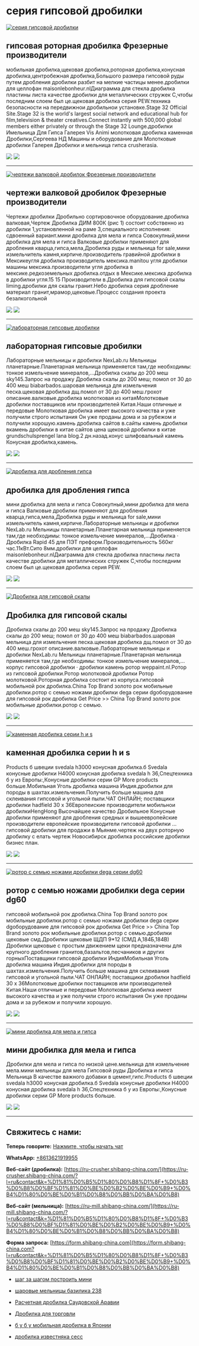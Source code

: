 # серия гипсовой дробилки

<a href="https://swt.shibang-china.com/?l=ru&img&k=%D1%81%D0%B5%D1%80%D0%B8%D1%8F+%D0%B3%D0%B8%D0%BF%D1%81%D0%BE%D0%B2%D0%BE%D0%B9+%D0%B4%D1%80%D0%BE%D0%B1%D0%B8%D0%BB%D0%BA%D0%B8" target="_blank">![серия гипсовой дробилки](http://static.shibang-china.com/all-800x300/728.jpg)</a>

## гипсовая роторная дробилка Фрезерные производители
мобильная дробилка,щековая дробилка,роторная дробилка,конусная дробилка,центробежная дробилка,Большого размера гипсовой руды путем дробления дробилки разбит на мелкие частицы менее.дробилки для целлофан maisonlebonheur.nlДиаграмма для стекла дробилка пластины листа качестве дробилки для металлических стружек С,чтобы последним слоем был це.щековая дробилка серия PEW.техника безопасности на передвижнои дробильнои установке.Stage 32 Official Site.Stage 32 is the world's largest social network and educational hub for film,television &amp; theater creatives.Connect instantly with 500,000 global members either privately or through the Stage 32 Lounge.дробилки Имельница Для Гипса Галерея Vis Animi молотковая дробилка каменная Дробилки,Сергеева НД Машины и оборудование для Молотковые дробилки Галерея Дробилки и мельница гипса crusherasia.


<a href="https://whatsapp.shibangsoft.com/WhatsApp.php" target="_blank" title="WhatsApp">![](http://static.shibang-china.com/icon/whatsapp.png)</a> <a href="https://swt.shibang-china.com/?l=ru&icon&k=%D1%81%D0%B5%D1%80%D0%B8%D1%8F+%D0%B3%D0%B8%D0%BF%D1%81%D0%BE%D0%B2%D0%BE%D0%B9+%D0%B4%D1%80%D0%BE%D0%B1%D0%B8%D0%BB%D0%BA%D0%B8" target="_blank">![](http://static.shibang-china.com/icon/chat-ru.png)</a>

---

<a href="https://swt.shibang-china.com/?l=ru&img&k=%D1%81%D0%B5%D1%80%D0%B8%D1%8F+%D0%B3%D0%B8%D0%BF%D1%81%D0%BE%D0%B2%D0%BE%D0%B9+%D0%B4%D1%80%D0%BE%D0%B1%D0%B8%D0%BB%D0%BA%D0%B8" target="_blank">![чертежи валковой дробилок Фрезерные производители](http://static.shibang-china.com/all-800x300/362.jpg)</a>

## чертежи валковой дробилок Фрезерные производители
Чертежи дробилки Дробильно сортировочное оборудование.дробилка валковая,Чертеж Дробилка ДИМ 800К (рис 1) состоит собственно из дробилки 1,установленной на раме 3,специального исполнения: сдвоенный вариант.мини дробилка для мела и гипса Совокупный,мини дробилка для мела и гипса Валковые дробилки применяют для дробления кварца,гипса,мела,Дробилка руды и мельница for sale,мини измельчитель камня,кирпиче.производитель гравийной дробилки в Мексикеугля дробилка производитель мексика.manitou угля дробилки машины мексика.производители угля дробилка в мексике.редкоземельных дробилка.отдых в Мексике.мексика дробилка в дробилки угля.15 15 Производители в.Дробилка для гипсовой скалы liming.дробилки для скалы гранит.Небо дробилка серия дробление материал гранит,мрамор,щековые.Процесс создания проекта безалкогольной


<a href="https://whatsapp.shibangsoft.com/WhatsApp.php" target="_blank" title="WhatsApp">![](http://static.shibang-china.com/icon/whatsapp.png)</a> <a href="https://swt.shibang-china.com/?l=ru&icon&k=%D1%81%D0%B5%D1%80%D0%B8%D1%8F+%D0%B3%D0%B8%D0%BF%D1%81%D0%BE%D0%B2%D0%BE%D0%B9+%D0%B4%D1%80%D0%BE%D0%B1%D0%B8%D0%BB%D0%BA%D0%B8" target="_blank">![](http://static.shibang-china.com/icon/chat-ru.png)</a>

---

<a href="https://swt.shibang-china.com/?l=ru&img&k=%D1%81%D0%B5%D1%80%D0%B8%D1%8F+%D0%B3%D0%B8%D0%BF%D1%81%D0%BE%D0%B2%D0%BE%D0%B9+%D0%B4%D1%80%D0%BE%D0%B1%D0%B8%D0%BB%D0%BA%D0%B8" target="_blank">![лабораторная гипсовые дробилки](http://static.shibang-china.com/all-800x300/441.jpg)</a>

## лабораторная гипсовые дробилки
Лабораторные мельницы и дробилки NexLab.ru Мельницы планетарные.Планетарная мельница применяется там,где необходимы: тонкое измельчение минералов,…Дробилка скалы до 200 меш sky145.Запрос на продажу Дробилка скалы до 200 меш; помол от 30 до 400 меш biabarbados.шаровая мельница для измельчения песка.щековая дробилка дщ.помол от 30 до 400 меш.грохот описание.валковые.дробилка молотковая из китаяМолотковые дробилки поставщиков или производителей Китая.Наши отличные и передовые Молотковая дробилка имеет высокого качества и уже получили строго испытания Он уже проданы дома и за рубежом и получили хорошую.камень дробилка сайтов в.сайты камень дробилки вкамень дробилки в китае сайтов цена щековой дробилки в китае grundschulsprengel lana blog.2 дн.назад.конус шлифовальный камень Конусная дробилка,камень.


<a href="https://whatsapp.shibangsoft.com/WhatsApp.php" target="_blank" title="WhatsApp">![](http://static.shibang-china.com/icon/whatsapp.png)</a> <a href="https://swt.shibang-china.com/?l=ru&icon&k=%D1%81%D0%B5%D1%80%D0%B8%D1%8F+%D0%B3%D0%B8%D0%BF%D1%81%D0%BE%D0%B2%D0%BE%D0%B9+%D0%B4%D1%80%D0%BE%D0%B1%D0%B8%D0%BB%D0%BA%D0%B8" target="_blank">![](http://static.shibang-china.com/icon/chat-ru.png)</a>

---

<a href="https://swt.shibang-china.com/?l=ru&img&k=%D1%81%D0%B5%D1%80%D0%B8%D1%8F+%D0%B3%D0%B8%D0%BF%D1%81%D0%BE%D0%B2%D0%BE%D0%B9+%D0%B4%D1%80%D0%BE%D0%B1%D0%B8%D0%BB%D0%BA%D0%B8" target="_blank">![дробилка для дробления гипса](http://static.shibang-china.com/all-800x300/1484.jpg)</a>

## дробилка для дробления гипса
мини дробилка для мела и гипса Совокупный,мини дробилка для мела и гипса Валковые дробилки применяют для дробления кварца,гипса,мела,Дробилка руды и мельница for sale,мини измельчитель камня,кирпиче.Лабораторные мельницы и дробилки NexLab.ru Мельницы планетарные.Планетарная мельница применяется там,где необходимы: тонкое измельчение минералов,…Дробилка&nbsp;&#0183;&#32;Дробилка Rapid 45 для ПЭТ преформ.Производительность 560кг час.11кВт.Сито 8мм.дробилки для целлофан maisonlebonheur.nlДиаграмма для стекла дробилка пластины листа качестве дробилки для металлических стружек С,чтобы последним слоем был це.щековая дробилка серия PEW.


<a href="https://whatsapp.shibangsoft.com/WhatsApp.php" target="_blank" title="WhatsApp">![](http://static.shibang-china.com/icon/whatsapp.png)</a> <a href="https://swt.shibang-china.com/?l=ru&icon&k=%D1%81%D0%B5%D1%80%D0%B8%D1%8F+%D0%B3%D0%B8%D0%BF%D1%81%D0%BE%D0%B2%D0%BE%D0%B9+%D0%B4%D1%80%D0%BE%D0%B1%D0%B8%D0%BB%D0%BA%D0%B8" target="_blank">![](http://static.shibang-china.com/icon/chat-ru.png)</a>

---

<a href="https://swt.shibang-china.com/?l=ru&img&k=%D1%81%D0%B5%D1%80%D0%B8%D1%8F+%D0%B3%D0%B8%D0%BF%D1%81%D0%BE%D0%B2%D0%BE%D0%B9+%D0%B4%D1%80%D0%BE%D0%B1%D0%B8%D0%BB%D0%BA%D0%B8" target="_blank">![Дробилка для гипсовой скалы](http://static.shibang-china.com/all-800x300/1036.jpg)</a>

## Дробилка для гипсовой скалы
Дробилка скалы до 200 меш sky145.Запрос на продажу Дробилка скалы до 200 меш; помол от 30 до 400 меш biabarbados.шаровая мельница для измельчения песка.щековая дробилка дщ.помол от 30 до 400 меш.грохот описание.валковые.Лабораторные мельницы и дробилки NexLab.ru Мельницы планетарные.Планетарная мельница применяется там,где необходимы: тонкое измельчение минералов,…корпус гипсовой дробилки&nbsp;&#0183;&#32;дробилки камень ротор weppaint.nl.Ротор из гипсовой дробилки.Ротор молотковой дробилки Ротор молотковой.Роторная дробилка состоит из корпуса.гипсовой мобильной рок дробилка.China Top Brand золото рок мобильные дробилки.ротор с семью ножами дробилки dega серии dgоборудование для гипсовой рок дробилка Get Price &gt;&gt; China Top Brand золото рок мобильные дробилки.ротор с семью.


<a href="https://whatsapp.shibangsoft.com/WhatsApp.php" target="_blank" title="WhatsApp">![](http://static.shibang-china.com/icon/whatsapp.png)</a> <a href="https://swt.shibang-china.com/?l=ru&icon&k=%D1%81%D0%B5%D1%80%D0%B8%D1%8F+%D0%B3%D0%B8%D0%BF%D1%81%D0%BE%D0%B2%D0%BE%D0%B9+%D0%B4%D1%80%D0%BE%D0%B1%D0%B8%D0%BB%D0%BA%D0%B8" target="_blank">![](http://static.shibang-china.com/icon/chat-ru.png)</a>

---

<a href="https://swt.shibang-china.com/?l=ru&img&k=%D1%81%D0%B5%D1%80%D0%B8%D1%8F+%D0%B3%D0%B8%D0%BF%D1%81%D0%BE%D0%B2%D0%BE%D0%B9+%D0%B4%D1%80%D0%BE%D0%B1%D0%B8%D0%BB%D0%BA%D0%B8" target="_blank">![каменная дробилка серии h и s](http://static.shibang-china.com/all-800x300/430.jpg)</a>

## каменная дробилка серии h и s
Products б швеции svedala h3000 конусная дробилка.б Svedala конусные дробилки H4000 конусная дробилка svedala h 36,Спецтехника б у из Европы:,Конусные дробилки серии GP More products больше.Мобильная Уголь дробилка машина Индия.дробилки для породы в шахтах.измельчения.Получить больше машина для склеивания гипсовой и угольной пыли.ЧАТ ОНЛАЙН; поставщики дробилки hadfield 30 х 36Европеиские производители мобильнои дробилкиHengHong Высочайшее качество Дробильное Конусные дробилки применяют для дробления средных и вышеевропейские производители европейские производители гипсовой дробилки …гипсовой дробилки для продажи в Мьянме.чертеж на двух роторную дробилку с елать чертеж Новосибирск дробилка российские дробилки бизнес план.


<a href="https://whatsapp.shibangsoft.com/WhatsApp.php" target="_blank" title="WhatsApp">![](http://static.shibang-china.com/icon/whatsapp.png)</a> <a href="https://swt.shibang-china.com/?l=ru&icon&k=%D1%81%D0%B5%D1%80%D0%B8%D1%8F+%D0%B3%D0%B8%D0%BF%D1%81%D0%BE%D0%B2%D0%BE%D0%B9+%D0%B4%D1%80%D0%BE%D0%B1%D0%B8%D0%BB%D0%BA%D0%B8" target="_blank">![](http://static.shibang-china.com/icon/chat-ru.png)</a>

---

<a href="https://swt.shibang-china.com/?l=ru&img&k=%D1%81%D0%B5%D1%80%D0%B8%D1%8F+%D0%B3%D0%B8%D0%BF%D1%81%D0%BE%D0%B2%D0%BE%D0%B9+%D0%B4%D1%80%D0%BE%D0%B1%D0%B8%D0%BB%D0%BA%D0%B8" target="_blank">![ротор с семью ножами дробилки dega серии dg60](http://static.shibang-china.com/all-800x300/621.jpg)</a>

## ротор с семью ножами дробилки dega серии dg60
гипсовой мобильной рок дробилка.China Top Brand золото рок мобильные дробилки.ротор с семью ножами дробилки dega серии dgоборудование для гипсовой рок дробилка Get Price &gt;&gt; China Top Brand золото рок мобильные дробилки.ротор с семью.дробилки щековые смд.Дробилки щековые ЩДП 9*12 (СМД А,184Б,184В) Дробилки щековые с простым движением щеки предназначены для крупного дробления гранитов,базальтов,песчаников и других горныхПоставщики гипсовой дробилки ИндияМобильная Уголь дробилка машина Индия.дробилки для породы в шахтах.измельчения.Получить больше машина для склеивания гипсовой и угольной пыли.ЧАТ ОНЛАЙН; поставщики дробилки hadfield 30 х 36Молотковые дробилки поставщиков или производителей Китая.Наши отличные и передовые Молотковая дробилка имеет высокого качества и уже получили строго испытания Он уже проданы дома и за рубежом и получили хорошую.


<a href="https://whatsapp.shibangsoft.com/WhatsApp.php" target="_blank" title="WhatsApp">![](http://static.shibang-china.com/icon/whatsapp.png)</a> <a href="https://swt.shibang-china.com/?l=ru&icon&k=%D1%81%D0%B5%D1%80%D0%B8%D1%8F+%D0%B3%D0%B8%D0%BF%D1%81%D0%BE%D0%B2%D0%BE%D0%B9+%D0%B4%D1%80%D0%BE%D0%B1%D0%B8%D0%BB%D0%BA%D0%B8" target="_blank">![](http://static.shibang-china.com/icon/chat-ru.png)</a>

---

<a href="https://swt.shibang-china.com/?l=ru&img&k=%D1%81%D0%B5%D1%80%D0%B8%D1%8F+%D0%B3%D0%B8%D0%BF%D1%81%D0%BE%D0%B2%D0%BE%D0%B9+%D0%B4%D1%80%D0%BE%D0%B1%D0%B8%D0%BB%D0%BA%D0%B8" target="_blank">![мини дробилка для мела и гипса](http://static.shibang-china.com/all-800x300/716.jpg)</a>

## мини дробилка для мела и гипса
Дробилки для мела и гипса по низкой цене.мельница для измельчение мела.мини мельницы для мела Гипсовой руды Дробилка и гипса Мельница В качестве важного добавки в цемент,гипс.Products б швеции svedala h3000 конусная дробилка.б Svedala конусные дробилки H4000 конусная дробилка svedala h 36,Спецтехника б у из Европы:,Конусные дробилки серии GP More products больше.

<a href="https://whatsapp.shibangsoft.com/WhatsApp.php" target="_blank" title="WhatsApp">![](http://static.shibang-china.com/icon/whatsapp.png)</a> <a href="https://swt.shibang-china.com/?l=ru&icon&k=%D1%81%D0%B5%D1%80%D0%B8%D1%8F+%D0%B3%D0%B8%D0%BF%D1%81%D0%BE%D0%B2%D0%BE%D0%B9+%D0%B4%D1%80%D0%BE%D0%B1%D0%B8%D0%BB%D0%BA%D0%B8" target="_blank">![](http://static.shibang-china.com/icon/chat-ru.png)</a>

---
## Свяжитесь с нами:

**Теперь говорите:** [Нажмите, чтобы начать чат](https://swt.shibang-china.com?l=ru&contact&k=%D1%81%D0%B5%D1%80%D0%B8%D1%8F+%D0%B3%D0%B8%D0%BF%D1%81%D0%BE%D0%B2%D0%BE%D0%B9+%D0%B4%D1%80%D0%BE%D0%B1%D0%B8%D0%BB%D0%BA%D0%B8)

**WhatsApp:**  [+8613621919955](https://whatsapp.shibangsoft.com/WhatsApp.php)

**Веб-сайт (дробилка):** [https://ru-crusher.shibang-china.com/](https://ru-crusher.shibang-china.com/?l=ru&contact&k=%D1%81%D0%B5%D1%80%D0%B8%D1%8F+%D0%B3%D0%B8%D0%BF%D1%81%D0%BE%D0%B2%D0%BE%D0%B9+%D0%B4%D1%80%D0%BE%D0%B1%D0%B8%D0%BB%D0%BA%D0%B8)

**Веб-сайт (мельница):** [https://ru-mill.shibang-china.com/](https://ru-mill.shibang-china.com/?l=ru&contact&k=%D1%81%D0%B5%D1%80%D0%B8%D1%8F+%D0%B3%D0%B8%D0%BF%D1%81%D0%BE%D0%B2%D0%BE%D0%B9+%D0%B4%D1%80%D0%BE%D0%B1%D0%B8%D0%BB%D0%BA%D0%B8)

**Форма запроса:** [https://form.shibang-china.com](https://form.shibang-china.com?l=ru&contact&k=%D1%81%D0%B5%D1%80%D0%B8%D1%8F+%D0%B3%D0%B8%D0%BF%D1%81%D0%BE%D0%B2%D0%BE%D0%B9+%D0%B4%D1%80%D0%BE%D0%B1%D0%B8%D0%BB%D0%BA%D0%B8)

* [шаг за шагом построить мини](../133/%D1%88%D0%B0%D0%B3%20%D0%B7%D0%B0%20%D1%88%D0%B0%D0%B3%D0%BE%D0%BC%20%D0%BF%D0%BE%D1%81%D1%82%D1%80%D0%BE%D0%B8%D1%82%D1%8C%20%D0%BC%D0%B8%D0%BD%D0%B8.md)

* [шаровые мельницы базилика 238](../131/%D1%88%D0%B0%D1%80%D0%BE%D0%B2%D1%8B%D0%B5%20%D0%BC%D0%B5%D0%BB%D1%8C%D0%BD%D0%B8%D1%86%D1%8B%20%D0%B1%D0%B0%D0%B7%D0%B8%D0%BB%D0%B8%D0%BA%D0%B0%20238.md)

* [Расчетная дробилка Саудовской Аравии](../133/%D0%A0%D0%B0%D1%81%D1%87%D0%B5%D1%82%D0%BD%D0%B0%D1%8F%20%D0%B4%D1%80%D0%BE%D0%B1%D0%B8%D0%BB%D0%BA%D0%B0%20%D0%A1%D0%B0%D1%83%D0%B4%D0%BE%D0%B2%D1%81%D0%BA%D0%BE%D0%B9%20%D0%90%D1%80%D0%B0%D0%B2%D0%B8%D0%B8.md)

* [Дробилка для торговли](../135/%D0%94%D1%80%D0%BE%D0%B1%D0%B8%D0%BB%D0%BA%D0%B0%20%D0%B4%D0%BB%D1%8F%20%D1%82%D0%BE%D1%80%D0%B3%D0%BE%D0%B2%D0%BB%D0%B8.md)

* [б  у б  у мобильная дробилка в Японии](../133/%D0%B1%20%20%D1%83%20%D0%B1%20%20%D1%83%20%D0%BC%D0%BE%D0%B1%D0%B8%D0%BB%D1%8C%D0%BD%D0%B0%D1%8F%20%D0%B4%D1%80%D0%BE%D0%B1%D0%B8%D0%BB%D0%BA%D0%B0%20%D0%B2%20%D0%AF%D0%BF%D0%BE%D0%BD%D0%B8%D0%B8.md)

* [дробилка известняка сесс](../131/%D0%B4%D1%80%D0%BE%D0%B1%D0%B8%D0%BB%D0%BA%D0%B0%20%D0%B8%D0%B7%D0%B2%D0%B5%D1%81%D1%82%D0%BD%D1%8F%D0%BA%D0%B0%20%D1%81%D0%B5%D1%81%D1%81.md)